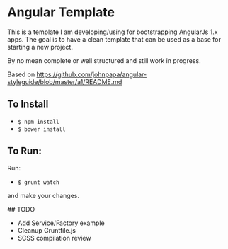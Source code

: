 # Angular Template

This is a template I am developing/using for bootstrapping AngularJs 1.x apps.
The goal is to have a clean template that can be used as a base for starting a new project.

By no mean complete or well structured and still work in progress.

Based on https://github.com/johnpapa/angular-styleguide/blob/master/a1/README.md

## To Install

- `$ npm install`
- `$ bower install`

## To Run:

Run:

- `$ grunt watch`

and make your changes.



## TODO
- Add Service/Factory example
- Cleanup Gruntfile.js
- SCSS compilation review
